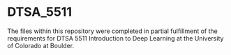# DTSA_5511

The files within this repository were completed in partial fulfillment of the requirements for DTSA 5511 Introduction to Deep Learning at the University of Colorado at Boulder. 
